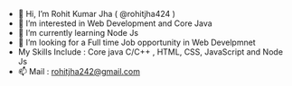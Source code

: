 - 👋 Hi, I’m Rohit Kumar Jha ( @rohitjha424 )
- 👀 I’m interested in Web Development and Core Java 
- 🌱 I’m currently learning Node Js
- 💞️ I’m looking for a Full time Job opportunity in Web Develpmnet
- My Skills Include : Core java C/C++ , HTML, CSS, JavaScript and Node Js
- 📫 Mail : rohitjha242@gmail.com 

<!---
rohitjha424/rohitjha424 is a ✨ special ✨ repository because its `README.md` (this file) appears on your GitHub profile.
You can click the Preview link to take a look at your changes.
--->
